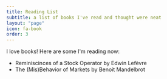 ```yaml
---
title: Reading List
subtitle: a list of books I've read and thought were neat
layout: "page"
icon: fa-book
order: 3
---
```


I love books! Here are some I'm reading now:

* Reminiscinces of a Stock Operator by Edwin Lefèvre
* The (Mis)Behavior of Markets by Benoit Mandelbrot
